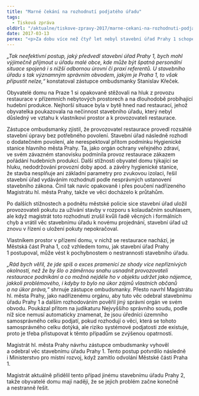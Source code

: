 ```yaml
---
title: "Marné čekání na rozhodnutí podjatého úřadu"
tags:
  - Tisková zpráva
oldUrl: "/aktualne/tiskove-zpravy-2017/marne-cekani-na-rozhodnuti-podjateho-uradu"
date: 2017-03-13
perex: "<p>Za dobu více než čtyř let nebyl stavební úřad Prahy 1 schopen efektivně zjednat nápravu v případě restaurace, která svým provozem porušovala kolaudační povolení a byla neustálým předmětem stížností obyvatel domu kvůli hluku. Podle zástupce ombudsmanky taková nečinnost alarmující. Upozornil také na možnou podjatost úředníků a zajistil, že záležitost bude řešit jiný úřad.</p>"
---
```


<!-- imported from the old website -->

<p><i>„Tak neefektivní postup, jaký předvedl stavební úřad Prahy 1, bych mohl výjimečně přijmout u úřadu malé obce, kde může být špatná personální situace spojená i s nižší odbornou úrovní či praxí referentů. U stavebního úřadu s tak významným správním obvodem, jakým je Praha 1, to však připustit nelze,“</i> konstatoval zástupce ombudsmanky Stanislav Křeček. </p> <p>Obyvatelé domu na Praze 1 si opakovaně stěžovali na hluk z provozu restaurace v přízemních nebytových prostorech a na dlouhodobě probíhající hudební produkce. Nejhorší situace byla v bytě hned nad restaurací, jehož obyvatelka poukazovala na nečinnost stavebního úřadu, který nebyl důsledný ve vztahu k vlastníkovi prostor a k provozovateli restaurace.</p> <p>Zástupce ombudsmanky zjistil, že provozovatel restaurace provedl rozsáhlé stavební úpravy bez potřebného povolení. Stavební úřad následně rozhodl o dodatečném povolení, ale nerespektoval přitom podmínku Hygienické stanice hlavního města Prahy. Ta, jako orgán ochrany veřejného zdraví, ve svém závazném stanovisku podmínila provoz restaurace zákazem pořádání hudebních produkcí. Další stížnosti obyvatel domu týkající se hluku, nedodržování provozní doby apod. a závěry hygienické stanice, že stavba nesplňuje ani základní parametry pro zvukovou izolaci, řešil stavební úřad vydáváním rozhodnutí podle nesprávných ustanovení stavebního zákona. Činil tak navíc opakovaně i přes poučení nadřízeného Magistrátu hl. města Prahy, takže ve věci docházelo k průtahům. </p> <p>Po dalších stížnostech a podnětu městské policie sice stavební úřad uložil provozovateli pokutu za užívání stavby v rozporu s kolaudačním souhlasem, ale když magistrát toto rozhodnutí zrušil kvůli řadě věcných i formálních chyb a vrátil věc stavebnímu úřadu k novému projednání, stavební úřad už znovu v řízení o uložení pokuty nepokračoval.</p> <p>Vlastníkem prostor v přízemí domu, v nichž se restaurace nachází, je Městská část Praha 1, což vzhledem tomu, jak stavební úřad Prahy 1 postupoval, může vést k pochybnostem o nestrannosti stavebního úřadu. </p> <p><i>„Rád bych věřil, že jde spíš o exces pramenící ze shody více nepříznivých okolností, než že by šlo o záměrnou snahu usnadnit provozovateli restaurace podnikání a co možná nejdéle ho v objektu udržet jako nájemce, jakkoli problémového, i kdyby to bylo na úkor zájmů vlastních občanů a na úkor práva,“</i> shrnuje zástupce ombudsmanky. Přesto navrhl Magistrátu hl. města Prahy, jako nadřízenému orgánu, aby tuto věc odebral stavebnímu úřadu Prahy 1 a dalším rozhodováním pověřil jiný správní orgán ve svém obvodu. Poukázal přitom na judikaturu Nejvyššího správního soudu, podle níž sice nemusí automaticky znamenat, že jsou úředníci územního samosprávného celku podjatí, pokud rozhodují o věci, která se tohoto samosprávného celku dotýká, ale riziko systémové podjatosti zde existuje, proto je třeba přistupovat k těmto případům se zvýšenou opatrností. </p> <p>Magistrát hl. města Prahy návrhu zástupce ombudsmanky vyhověl a odebral věc stavebnímu úřadu Prahy 1. Tento postup potvrdilo následně i Ministerstvo pro místní rozvoj, když zamítlo odvolání Městské části Praha 1. </p> <p>Magistrát aktuálně přidělil tento případ jinému stavebnímu úřadu Prahy 2, takže obyvatelé domu mají naději, že se jejich problém začne konečně a nestranně řešit.</p>
